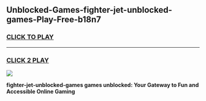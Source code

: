 
## Unblocked-Games-fighter-jet-unblocked-games-Play-Free-b18n7
<h3>
<a href="https://premium76.site?title=fighter-jet-unblocked-games&ref=17A">CLICK TO PLAY</a></h3>
<hr>

<h3>
<a href="https://premium76.site?title=fighter-jet-unblocked-games&ref=17A">CLICK 2 PLAY</a>
  
</h3>

<a href="https://premium76.site?title=fighter-jet-unblocked-games&ref=17A"><img src="https://clearcache.store/games.png"></a>


**fighter-jet-unblocked-games games unblocked: Your Gateway to Fun and Accessible Online Gaming**
